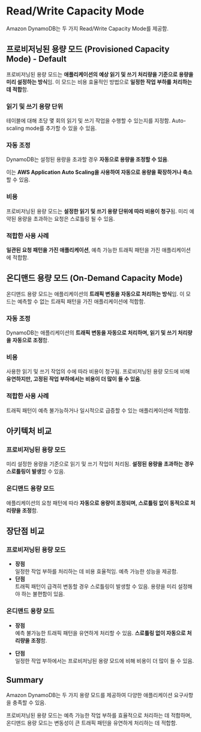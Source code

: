 # Read/Write Capacity Mode

Amazon DynamoDB는 두 가지 Read/Write Capacity Mode를 제공함. 

## 프로비저닝된 용량 모드 (Provisioned Capacity Mode) - Default

프로비저닝된 용량 모드는 **애플리케이션의 예상 읽기 및 쓰기 처리량을 기준으로 용량을 미리 설정하는 방식**임. 이 모드는 비용 효율적인 방법으로 **일정한 작업 부하를 처리하는 데 적합**함.

### 읽기 및 쓰기 용량 단위

테이블에 대해 초당 몇 회의 읽기 및 쓰기 작업을 수행할 수 있는지를 지정함. Auto-scaling mode를 추가할 수 있을 수 있음.

### 자동 조정  

DynamoDB는 설정된 용량을 초과할 경우 **자동으로 용량을 조정할 수 있음**. 

이는 **AWS Application Auto Scaling을 사용하여 자동으로 용량을 확장하거나 축소**할 수 있음.

### 비용  

프로비저닝된 용량 모드는 **설정한 읽기 및 쓰기 용량 단위에 따라 비용이 청구**됨. 미리 예약된 용량을 초과하는 요청은 스로틀링 될 수 있음.

### 적합한 사용 사례  

**일관된 요청 패턴을 가진 애플리케이션**, 예측 가능한 트래픽 패턴을 가진 애플리케이션에 적합함.

## 온디맨드 용량 모드 (On-Demand Capacity Mode)

온디맨드 용량 모드는 애플리케이션의 **트래픽 변동을 자동으로 처리하는 방식**임. 이 모드는 예측할 수 없는 트래픽 패턴을 가진 애플리케이션에 적합함.

### 자동 조정  

DynamoDB는 애플리케이션의 **트래픽 변동을 자동으로 처리하며, 읽기 및 쓰기 처리량을 자동으로 조정**함.

### 비용  

사용한 읽기 및 쓰기 작업의 수에 따라 비용이 청구됨. 프로비저닝된 용량 모드에 비해 **유연하지만, 고정된 작업 부하에서는 비용이 더 많이 들 수 있음**.

### 적합한 사용 사례  

트래픽 패턴이 예측 불가능하거나 일시적으로 급증할 수 있는 애플리케이션에 적합함.

## 아키텍처 비교

### 프로비저닝된 용량 모드  

미리 설정한 용량을 기준으로 읽기 및 쓰기 작업이 처리됨. **설정된 용량을 초과하는 경우 스로틀링이 발생**할 수 있음.

### 온디맨드 용량 모드  

애플리케이션의 요청 패턴에 따라 **자동으로 용량이 조정되며, 스로틀링 없이 동적으로 처리량을 조정**함.

## 장단점 비교

### 프로비저닝된 용량 모드

* **장점**  
    일정한 작업 부하를 처리하는 데 비용 효율적임. 예측 가능한 성능을 제공함.
* **단점**  
    트래픽 패턴이 급격히 변동할 경우 스로틀링이 발생할 수 있음. 용량을 미리 설정해야 하는 불편함이 있음.

### 온디맨드 용량 모드

* **장점**  
    예측 불가능한 트래픽 패턴을 유연하게 처리할 수 있음. **스로틀링 없이 자동으로 처리량을 조정**함.

* **단점**  
    일정한 작업 부하에서는 프로비저닝된 용량 모드에 비해 비용이 더 많이 들 수 있음.

## Summary

Amazon DynamoDB는 두 가지 용량 모드를 제공하여 다양한 애플리케이션 요구사항을 충족할 수 있음. 

프로비저닝된 용량 모드는 예측 가능한 작업 부하를 효율적으로 처리하는 데 적합하며, 온디맨드 용량 모드는 변동성이 큰 트래픽 패턴을 유연하게 처리하는 데 적합함.